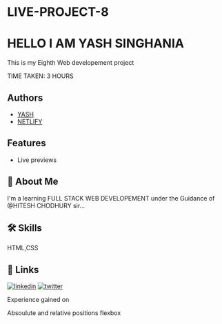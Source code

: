 # LIVE-PROJECT-8

# HELLO I AM YASH SINGHANIA

This is my Eighth Web developement project

TIME TAKEN: 3 HOURS



## Authors

- [YASH](https://github.com/Yash-Singhania)
- [NETLIFY](https://live-project8.netlify.app/)



## Features
- Live previews



## 🚀 About Me
I'm a learning FULL STACK WEB DEVELOPEMENT under the Guidance of @HITESH CHODHURY sir...


## 🛠 Skills
HTML,CSS


## 🔗 Links
[![linkedin](https://img.shields.io/badge/linkedin-0A66C2?style=for-the-badge&logo=linkedin&logoColor=white)](https://www.linkedin.com/in/yash-singhania-9117381b2/)
[![twitter](https://img.shields.io/badge/twitter-1DA1F2?style=for-the-badge&logo=twitter&logoColor=white)](https://twitter.com/yashsinghania3)


Experience gained on

Absoulute and relative positions
flexbox
